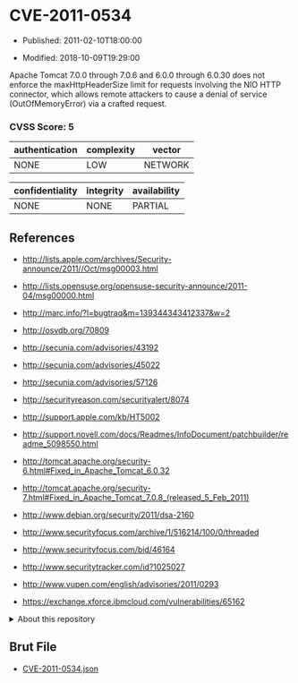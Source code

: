# CVE-2011-0534

- Published: 2011-02-10T18:00:00

- Modified: 2018-10-09T19:29:00

Apache Tomcat 7.0.0 through 7.0.6 and 6.0.0 through 6.0.30 does not enforce the maxHttpHeaderSize limit for requests involving the NIO HTTP connector, which allows remote attackers to cause a denial of service (OutOfMemoryError) via a crafted request.

### CVSS Score: **5**

| authentication | complexity | vector |
| --- | --- | --- |
| NONE | LOW | NETWORK |

| confidentiality | integrity | availability |
| --- | --- | --- |
| NONE | NONE | PARTIAL |

## References

* http://lists.apple.com/archives/Security-announce/2011//Oct/msg00003.html

* http://lists.opensuse.org/opensuse-security-announce/2011-04/msg00000.html

* http://marc.info/?l=bugtraq&m=139344343412337&w=2

* http://osvdb.org/70809

* http://secunia.com/advisories/43192

* http://secunia.com/advisories/45022

* http://secunia.com/advisories/57126

* http://securityreason.com/securityalert/8074

* http://support.apple.com/kb/HT5002

* http://support.novell.com/docs/Readmes/InfoDocument/patchbuilder/readme_5098550.html

* http://tomcat.apache.org/security-6.html#Fixed_in_Apache_Tomcat_6.0.32

* http://tomcat.apache.org/security-7.html#Fixed_in_Apache_Tomcat_7.0.8_(released_5_Feb_2011)

* http://www.debian.org/security/2011/dsa-2160

* http://www.securityfocus.com/archive/1/516214/100/0/threaded

* http://www.securityfocus.com/bid/46164

* http://www.securitytracker.com/id?1025027

* http://www.vupen.com/english/advisories/2011/0293

* https://exchange.xforce.ibmcloud.com/vulnerabilities/65162

<details>
<summary>About this repository</summary> 

  This repository is part of the project [Live Hack CVE](https://github.com/Live-Hack-CVE). Main website can be found [www.live-hack.org](https://www.live-hack.org) 
  
  Made by [Sn0wAlice](https://github.com/Sn0wAlice) for the people that care about security and need to have a feed of the latest CVEs. Hope you enjoy it, don't forget to star the repo and follow me on [Twitter](https://twitter.com/Sn0wAlice) and [Github](https://github.com/Sn0wAlice). And that is my [personnal website](https://www.alice-snow.me/)

  - [Home Page](https://github.com/Live-Hack-CVE)
  - [Framework](https://github.com/Live-Hack-CVE/cve-framework)
  - [CVE database](https://github.com/Live-Hack-CVE/full_database)
  - [Changelog](https://github.com/Live-Hack-CVE/Changelog)
</details>

## Brut File

* [CVE-2011-0534.json](https://raw.githubusercontent.com/Live-Hack-CVE/full_database/main/cves/2011/CVE-2011-0534.json)

